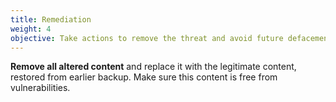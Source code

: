 ```yaml
---
title: Remediation
weight: 4
objective: Take actions to remove the threat and avoid future defacements.
---
```

**Remove all altered content** and replace it with the legitimate content, restored from earlier backup. Make sure this content is free from vulnerabilities.
